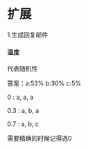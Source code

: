 # 扩展

1.生成回复邮件

#### 温度

代表随机性

答案：a:53% b:30% c:5%

0 : a, a, a

0.3 : a, b, a

0.7 : a, b, c

需要精确的时候记得选0 

